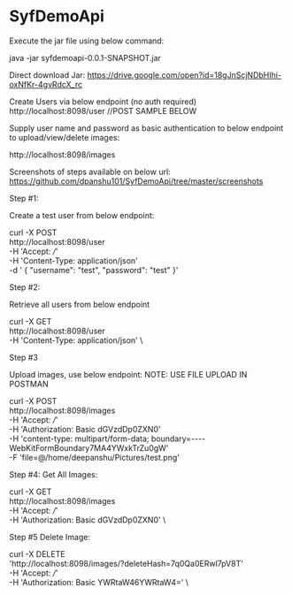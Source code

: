 # SyfDemoApi

Execute the jar file using below command:

java -jar syfdemoapi-0.0.1-SNAPSHOT.jar

Direct download Jar: https://drive.google.com/open?id=18gJnScjNDbHIhi-oxNfKr-4gvRdcX_rc


Create Users via below endpoint (no auth required)  
http://localhost:8098/user //POST SAMPLE BELOW  

Supply user name and password as basic authentication to below endpoint to upload/view/delete images:

http://localhost:8098/images  


Screenshots of steps available on below url:
https://github.com/dpanshu101/SyfDemoApi/tree/master/screenshots


Step #1:

Create a test user from below endpoint:

curl -X POST \
  http://localhost:8098/user \
  -H 'Accept: */*' \
  -H 'Content-Type: application/json' \
  -d '   {
        "username": "test",
        "password": "test"
    }'
    
Step #2:

Retrieve all users from below endpoint

curl -X GET \
  http://localhost:8098/user \
  -H 'Content-Type: application/json' \


Step #3 

Upload images, use below endpoint:
NOTE: USE FILE UPLOAD IN POSTMAN

curl -X POST \
  http://localhost:8098/images \
  -H 'Accept: */*' \
  -H 'Authorization: Basic dGVzdDp0ZXN0' \
  -H 'content-type: multipart/form-data; boundary=----WebKitFormBoundary7MA4YWxkTrZu0gW' \
  -F 'file=@/home/deepanshu/Pictures/test.png'
  
Step #4:
Get All Images:

curl -X GET \
  http://localhost:8098/images \
  -H 'Accept: */*' \
  -H 'Authorization: Basic dGVzdDp0ZXN0' \
  
Step #5 
Delete Image:

curl -X DELETE \
  'http://localhost:8098/images/?deleteHash=7q0Qa0ERwl7pV8T' \
  -H 'Accept: */*' \
  -H 'Authorization: Basic YWRtaW46YWRtaW4=' \
